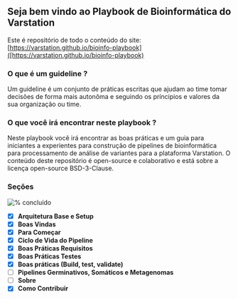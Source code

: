 ## Seja bem vindo ao Playbook de Bioinformática do Varstation

Este é repositório de todo o conteúdo do site: [https://varstation.github.io/bioinfo-playbook]([https://varstation.github.io/bioinfo-playbook)

### O que é um guideline ?

Um guideline é um conjunto de práticas escritas que ajudam ao time tomar decisões de forma mais autonôma e seguindo os príncipios e valores da sua organização ou time.


### O que você irá encontrar neste playbook ?

Neste playbook você irá encontrar as boas práticas e um guia para iniciantes a experientes para construção de pipelines de bioinformática para processamento de análise de variantes para a plataforma Varstation. O conteúdo deste repositório é open-source e colaborativo
e está sobre a licença open-source BSD-3-Clause.



### Seções

![% concluído](https://progress-bar.dev/70/?title=concluido)


- [x] **Arquitetura Base e Setup**
- [x] **Boas Vindas**
- [x] **Para Começar**
- [x] **Ciclo de Vida do Pipeline**
- [x] **Boas Práticas Requisitos**
- [x] **Boas Práticas Testes**
- [x] **Boas práticas (Build, test, validate)**
- [ ] **Pipelines Germinativos, Somáticos e Metagenomas**
- [ ] **Sobre**
- [x] **Como Contribuir**
